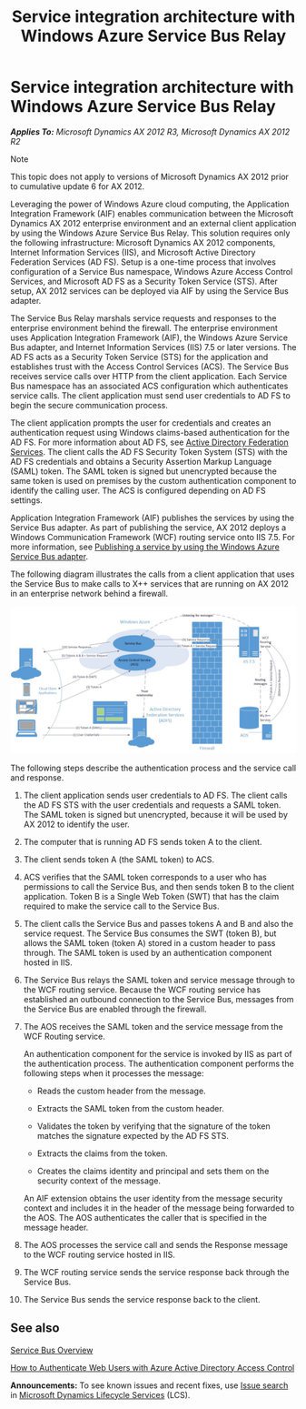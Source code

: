 ﻿---
title: Service integration architecture with Windows Azure Service Bus Relay
TOCTitle: Service integration architecture with Windows Azure Service Bus Relay
ms:assetid: f7b102b5-b8c4-4e96-92ad-f287bf81fc8f
ms:mtpsurl: https://technet.microsoft.com/en-us/library/Dn720290(v=AX.60)
ms:contentKeyID: 62221430
ms.date: 04/25/2014
mtps_version: v=AX.60
---

# Service integration architecture with Windows Azure Service Bus Relay 


_**Applies To:** Microsoft Dynamics AX 2012 R3, Microsoft Dynamics AX 2012 R2_


> [!NOTE]
> <P>This topic does not apply to versions of Microsoft Dynamics AX 2012 prior to cumulative update 6 for AX 2012.</P>



Leveraging the power of Windows Azure cloud computing, the Application Integration Framework (AIF) enables communication between the Microsoft Dynamics AX 2012 enterprise environment and an external client application by using the Windows Azure Service Bus Relay. This solution requires only the following infrastructure: Microsoft Dynamics AX 2012 components, Internet Information Services (IIS), and Microsoft Active Directory Federation Services (AD FS). Setup is a one-time process that involves configuration of a Service Bus namespace, Windows Azure Access Control Services, and Microsoft AD FS as a Security Token Service (STS). After setup, AX 2012 services can be deployed via AIF by using the Service Bus adapter.

The Service Bus Relay marshals service requests and responses to the enterprise environment behind the firewall. The enterprise environment uses Application Integration Framework (AIF), the Windows Azure Service Bus adapter, and Internet Information Services (IIS) 7.5 or later versions. The AD FS acts as a Security Token Service (STS) for the application and establishes trust with the Access Control Services (ACS). The Service Bus receives service calls over HTTP from the client application. Each Service Bus namespace has an associated ACS configuration which authenticates service calls. The client application must send user credentials to AD FS to begin the secure communication process.

The client application prompts the user for credentials and creates an authentication request using Windows claims-based authentication for the AD FS. For more information about AD FS, see [Active Directory Federation Services](http://go.microsoft.com/fwlink/?linkid=194245). The client calls the AD FS Security Token System (STS) with the AD FS credentials and obtains a Security Assertion Markup Language (SAML) token. The SAML token is signed but unencrypted because the same token is used on premises by the custom authentication component to identify the calling user. The ACS is configured depending on AD FS settings.

Application Integration Framework (AIF) publishes the services by using the Service Bus adapter. As part of publishing the service, AX 2012 deploys a Windows Communication Framework (WCF) routing service onto IIS 7.5. For more information, see [Publishing a service by using the Windows Azure Service Bus adapter](publishing-a-service-by-using-the-windows-azure-service-bus-adapter.md).

The following diagram illustrates the calls from a client application that uses the Service Bus to make calls to X++ services that are running on AX 2012 in an enterprise network behind a firewall.

![Windows Azure integration diagram](images/Dn720290.AIFcu6_WASB-adapter-architecture(AX.60).jpg "Windows Azure integration diagram")

The following steps describe the authentication process and the service call and response.

1.  The client application sends user credentials to AD FS. The client calls the AD FS STS with the user credentials and requests a SAML token.  The SAML token is signed but unencrypted, because it will be used by AX 2012 to identify the user.

2.  The computer that is running AD FS sends token A to the client.

3.  The client sends token A (the SAML token) to ACS.

4.  ACS verifies that the SAML token corresponds to a user who has permissions to call the Service Bus, and then sends token B to the client application. Token B is a Single Web Token (SWT) that has the claim required to make the service call to the Service Bus.

5.  The client calls the Service Bus and passes tokens A and B and also the service request. The Service Bus consumes the SWT (token B), but allows the SAML token (token A) stored in a custom header to pass through. The SAML token is used by an authentication component hosted in IIS.

6.  The Service Bus relays the SAML token and service message through to the WCF routing service. Because the WCF routing service has established an outbound connection to the Service Bus, messages from the Service Bus are enabled through the firewall.

7.  The AOS receives the SAML token and the service message from the WCF Routing service.
    
    An authentication component for the service is invoked by IIS as part of the authentication process. The authentication component performs the following steps when it processes the message:
    
      - Reads the custom header from the message.
    
      - Extracts the SAML token from the custom header.
    
      - Validates the token by verifying that the signature of the token matches the signature expected by the AD FS STS.
    
      - Extracts the claims from the token.
    
      - Creates the claims identity and principal and sets them on the security context of the message.
    
    An AIF extension obtains the user identity from the message security context and includes it in the header of the message being forwarded to the AOS. The AOS authenticates the caller that is specified in the message header.

8.  The AOS processes the service call and sends the Response message to the WCF routing service hosted in IIS.

9.  The WCF routing service sends the service response back through the Service Bus.

10. The Service Bus sends the service response back to the client.

## See also

[Service Bus Overview](http://go.microsoft.com/fwlink/?linkid=302333%26clcid=0x409)

[How to Authenticate Web Users with Azure Active Directory Access Control](http://www.windowsazure.com/en-us/develop/net/how-to-guides/access-control/)

  
**Announcements:** To see known issues and recent fixes, use [Issue search](http://go.microsoft.com/fwlink/?linkid=389258) in [Microsoft Dynamics Lifecycle Services](http://go.microsoft.com/fwlink/?linkid=306505) (LCS).

